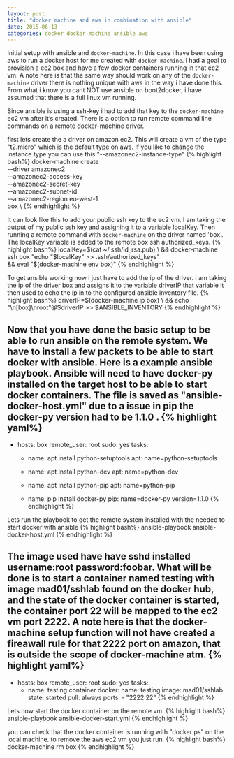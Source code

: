 ```yaml
---
layout: post
title: "docker machine and aws in combination with ansible"
date: 2015-06-13
categories: docker docker-machine ansible aws
---
```


Initial setup with ansible and `docker-machine`. In this case i have been using aws to run a docker host for me created with `docker-machine`. I had a goal to provision a ec2 box and have a few docker containers running in that ec2 vm. A note here is that the same way should work on any of the `docker-machine` driver there is nothing unique with aws in the way i have done this. From what i know you cant NOT use ansible on boot2docker, i have assumed that there is a full linux vm running. 

Since ansible is using a ssh-key i had to add that key to the `docker-machine` ec2 vm after it’s created. There is a option to run remote command line commands on a remote docker-machine driver. 

first lets create the a driver on amazon ec2. This will create a vm of the type "t2.micro" which is the default type on aws. If you like to change the instance type you can use this "--amazonec2-instance-type"
{% highlight bash%}
docker-machine create \
--driver amazonec2 \
--amazonec2-access-key <key> \
--amazonec2-secret-key <key> \
--amazonec2-subnet-id <key> \
--amazonec2-region eu-west-1 \
box \ 
{% endhighlight %}

It can look like this to add your public ssh key to the ec2 vm. I am taking the output of my public ssh key and assigning it to a variable localKey. Then running a remote command with `docker-machine` on the driver named 'box'. The localKey variable is added to the remote box ssh authorized_keys.
{% highlight bash%}
localKey=$(cat ~/.ssh/id_rsa.pub) \
&& docker-machine ssh box "echo "$localKey" >> .ssh/authorized_keys" \
&& eval "$(docker-machine env box)"
{% endhighlight %}

To get ansible working now i just have to add the ip of the driver. i am taking the ip of the driver box and assigns it to the variable driverIP that variable it then used to echo the ip in to the configured ansible inventory file.
{% highlight bash%}
driverIP=$(docker-machine ip box) \
&& echo "\n[box]\nroot"@$driverIP >> $ANSIBLE_INVENTORY
{% endhighlight %}

Now that you have done the basic setup to be able to run ansible on the remote system. We have to install a few packets to be able to start docker with ansible. Here is a example ansible playbook. Ansible will need to have docker-py installed on the target host to be able to start docker containers. The file is saved as "ansible-docker-host.yml" due to a issue in pip the docker-py version had to be 1.1.0 .
{% highlight yaml%}
---
- hosts: box
  remote_user: root
  sudo: yes
  tasks:
    - name: apt install python-setuptools
      apt: name=python-setuptools

    - name: apt install python-dev
      apt: name=python-dev

    - name: apt install python-pip
      apt: name=python-pip

    - name: pip install docker-py
      pip: name=docker-py version=1.1.0
{% endhighlight %}

Lets run the playbook to get the remote system installed with the needed to start docker with ansible
{% highlight bash%}
ansible-playbook ansible-docker-host.yml
{% endhighlight %}

The image used have have sshd installed username:root password:foobar. What will be done is to start a container named testing with image mad01/sshlab found on the docker hub, and the state of the docker container is started, the container port 22 will be mapped to the ec2 vm port 2222. A note here is that the docker-machine setup function will not have created a fireawall rule for that 2222 port on amazon, that is outside the scope of docker-machine atm. 
{% highlight yaml%}
---
- hosts: box
  remote_user: root
  sudo: yes
  tasks:
    - name: testing container
      docker:
        name: testing
        image: mad01/sshlab
        state: started
        pull: always
        ports:
          - "2222:22"
{% endhighlight %}

Lets now start the docker container on the remote vm. 
{% highlight bash%}
ansible-playbook ansible-docker-start.yml
{% endhighlight %}

you can check that the docker container is running with "docker ps" on the local machine. to remove the aws ec2 vm you just run.
{% highlight bash%}
docker-machine rm box
{% endhighlight %}
